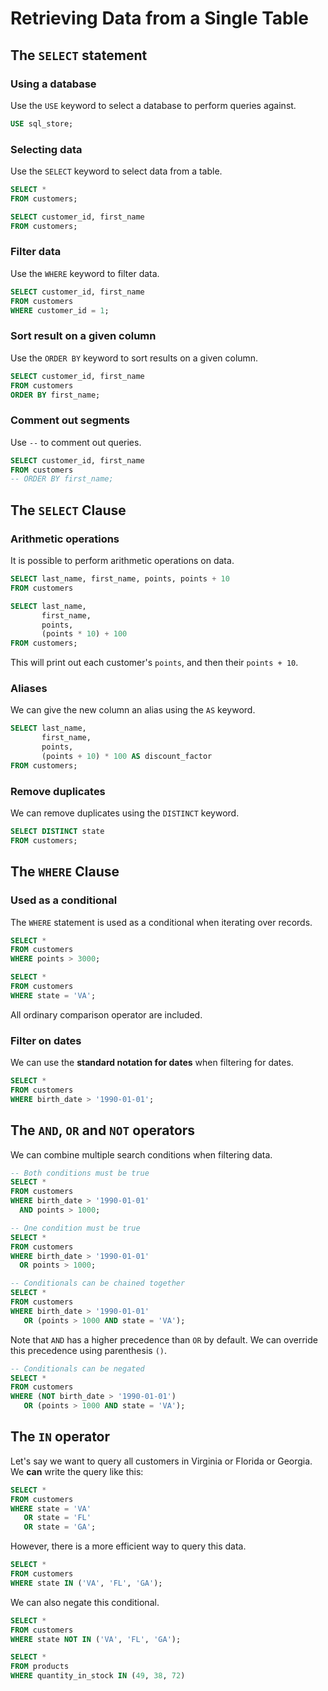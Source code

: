 # Retrieving Data from a Single Table

## The `SELECT` statement

### Using a database

Use the `USE` keyword to select a database to perform queries against.

```sql
USE sql_store;
```

### Selecting data

Use the `SELECT` keyword to select data from a table.

```sql
SELECT *
FROM customers;

SELECT customer_id, first_name
FROM customers;
```

### Filter data

Use the `WHERE` keyword to filter data.

```sql
SELECT customer_id, first_name
FROM customers
WHERE customer_id = 1;
```

### Sort result on a given column

Use the `ORDER BY` keyword to sort results on a given column.

```sql
SELECT customer_id, first_name
FROM customers
ORDER BY first_name;
```

### Comment out segments

Use `--` to comment out queries.

```sql
SELECT customer_id, first_name
FROM customers
-- ORDER BY first_name;
```

## The `SELECT` Clause

### Arithmetic operations

It is possible to perform arithmetic operations on data.

```sql
SELECT last_name, first_name, points, points + 10
FROM customers

SELECT last_name,
       first_name,
       points,
       (points * 10) + 100
FROM customers;
```

This will print out each customer's `points`, and then their `points + 10`.

### Aliases

We can give the new column an alias using the `AS` keyword.

```sql
SELECT last_name,
       first_name,
       points,
       (points + 10) * 100 AS discount_factor
FROM customers;
```

### Remove duplicates

We can remove duplicates using the `DISTINCT` keyword.

```sql
SELECT DISTINCT state
FROM customers;
```

## The `WHERE` Clause

### Used as a conditional

The `WHERE` statement is used as a conditional when iterating over records.

```sql
SELECT *
FROM customers
WHERE points > 3000;

SELECT *
FROM customers
WHERE state = 'VA';
```

All ordinary comparison operator are included.

### Filter on dates

We can use the **standard notation for dates** when filtering for dates.

```sql
SELECT *
FROM customers
WHERE birth_date > '1990-01-01';
```

## The `AND`, `OR` and `NOT` operators

We can combine multiple search conditions when filtering data.

```sql
-- Both conditions must be true
SELECT *
FROM customers
WHERE birth_date > '1990-01-01'
  AND points > 1000;

-- One condition must be true
SELECT *
FROM customers
WHERE birth_date > '1990-01-01'
  OR points > 1000;

-- Conditionals can be chained together
SELECT *
FROM customers
WHERE birth_date > '1990-01-01'
   OR (points > 1000 AND state = 'VA');
```

Note that `AND` has a higher precedence than `OR` by default.
We can override this precedence using parenthesis `()`.

```sql
-- Conditionals can be negated
SELECT *
FROM customers
WHERE (NOT birth_date > '1990-01-01')
   OR (points > 1000 AND state = 'VA');
```

## The `IN` operator

Let's say we want to query all customers in Virginia or Florida or Georgia.
We **can** write the query like this:

```sql
SELECT *
FROM customers
WHERE state = 'VA'
   OR state = 'FL'
   OR state = 'GA';
```

However, there is a more efficient way to query this data.

```sql
SELECT *
FROM customers
WHERE state IN ('VA', 'FL', 'GA');
```

We can also negate this conditional.

```sql
SELECT *
FROM customers
WHERE state NOT IN ('VA', 'FL', 'GA');

SELECT *
FROM products
WHERE quantity_in_stock IN (49, 38, 72)
```
